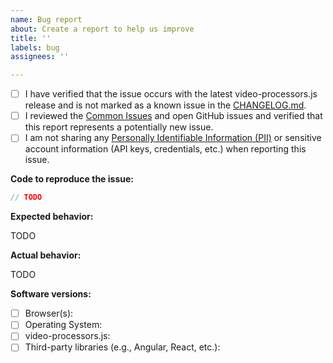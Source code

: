 ```yaml
---
name: Bug report
about: Create a report to help us improve
title: ''
labels: bug
assignees: ''

---
```


<!--

Found a bug? Please fill out as much of the following template as you can.
Otherwise, feel free to delete the template.

-->

 - [ ] I have verified that the issue occurs with the latest video-processors.js release and is not marked as a known issue in the [CHANGELOG.md](https://github.com/twilio/video-processors.js/blob/master/CHANGELOG.md).
 - [ ] I reviewed the [Common Issues](https://github.com/twilio/video-processors.js/blob/master/COMMON_ISSUES.md) and open GitHub issues and verified that this report represents a potentially new issue.
 - [ ] I am not sharing any [Personally Identifiable Information (PII)](https://www.twilio.com/docs/glossary/what-is-personally-identifiable-information-pii)
       or sensitive account information (API keys, credentials, etc.) when reporting this issue.

**Code to reproduce the issue:**

<!-- A JSFiddle, CodePen, Plunker, or Gist is great, too! -->

```ts
// TODO
```

**Expected behavior:**

TODO

**Actual behavior:**

TODO

**Software versions:**

 - [ ] Browser(s):
 - [ ] Operating System:
 - [ ] video-processors.js:
 - [ ] Third-party libraries (e.g., Angular, React, etc.):
